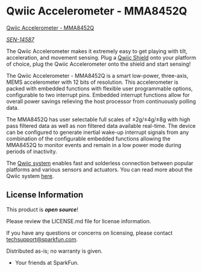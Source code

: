 Qwiic Accelerometer - MMA8452Q
========================================

[Qwiic Accelerometer - MMA8452Q](https://cdn.sparkfun.com/assets/parts/1/2/7/4/0/14587-SparkFun_Accelerometer_Breakout_-_MMA8452Q__Qwiic_-01.jpg)

[*SEN-14587*](https://www.sparkfun.com/products/14587)

The Qwiic Accelerometer makes it extremely easy to get playing with tilt, acceleration, and movement sensing. Plug a [Qwiic Shield](https://www.sparkfun.com/search/results?term=qwiic) onto your platform of choice, plug the Qwiic Accelerometer onto the shield and start sensing! 

The Qwiic Accelerometer - MMA8452Q is a smart low-power, three-axis, MEMS accelerometer with 12 bits of resolution. This accelerometer is packed with embedded functions with flexible user programmable options, configurable to two interrupt pins. Embedded interrupt functions allow for overall power savings relieving the host processor from continuously polling data.

The MMA8452Q has user selectable full scales of ±2g/±4g/±8g with high pass filtered data as well as non filtered data available real-time. The device can be configured to generate inertial wake-up interrupt signals from any combination of the configurable embedded functions allowing the MMA8452Q to monitor events and remain in a low power mode during periods of inactivity.

The [Qwiic system](http://www.sparkfun.com/qwiic) enables fast and solderless connection between popular platforms and various sensors and actuators. You can read more about the Qwiic system [here](http://www.sparkfun.com/qwiic). 

License Information
-------------------

This product is _**open source**_!

Please review the LICENSE.md file for license information.

If you have any questions or concerns on licensing, please contact techsupport@sparkfun.com.

Distributed as-is; no warranty is given.

- Your friends at SparkFun.

_<COLLABORATION CREDIT>_
